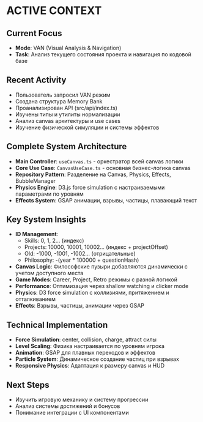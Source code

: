 # ACTIVE CONTEXT

## Current Focus
- **Mode**: VAN (Visual Analysis & Navigation)
- **Task**: Анализ текущего состояния проекта и навигация по кодовой базе

## Recent Activity
- Пользователь запросил VAN режим
- Создана структура Memory Bank
- Проанализирован API (src/api/index.ts)
- Изучены типы и утилиты нормализации
- Анализ canvas архитектуры и use cases
- Изучение физической симуляции и системы эффектов

## Complete System Architecture
- **Main Controller**: `useCanvas.ts` - оркестратор всей canvas логики
- **Core Use Case**: `CanvasUseCase.ts` - основная бизнес-логика canvas
- **Repository Pattern**: Разделение на Canvas, Physics, Effects, BubbleManager
- **Physics Engine**: D3.js force simulation с настраиваемыми параметрами по уровням
- **Effects System**: GSAP анимации, взрывы, частицы, плавающий текст

## Key System Insights
- **ID Management**: 
  - Skills: 0, 1, 2... (индекс)
  - Projects: 10000, 10001, 10002... (индекс + projectOffset)
  - Old: -1000, -1001, -1002... (отрицательные)
  - Philosophy: -(year * 100000 + questionHash)
- **Canvas Logic**: Философские пузыри добавляются динамически с учетом доступного места
- **Game Modes**: Career, Project, Retro режимы с разной логикой
- **Performance**: Оптимизация через shallow watching и clicker mode
- **Physics**: D3 force simulation с коллизиями, притяжением и отталкиванием
- **Effects**: Взрывы, частицы, анимации через GSAP

## Technical Implementation
- **Force Simulation**: center, collision, charge, attract силы
- **Level Scaling**: Физика настраивается по уровням игрока
- **Animation**: GSAP для плавных переходов и эффектов
- **Particle System**: Динамическое создание частиц при взрывах
- **Responsive Physics**: Адаптация к размеру canvas и HUD

## Next Steps
- Изучить игровую механику и систему прогрессии
- Анализ системы достижений и бонусов
- Понимание интеграции с UI компонентами
